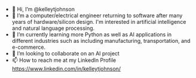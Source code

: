 - 👋 Hi, I’m @kelleytjohnson
- 👀 I’m a computer/electrical engineer returning to software after many years of hardware/silicon design. I'm interested in artificial intelligence and natural language processing.
- 🌱 I’m currently learning more Python as well as AI applications in different industries such as including manufacturing, transportation, and e-commerce.
- 💞️ I’m looking to collaborate on an AI project
- 📫 How to reach me at my LinkedIn Profile https://www.linkedin.com/in/kelleytjohnson/

<!---
kelleytjohnson/kelleytjohnson is a ✨ special ✨ repository because its `README.md` (this file) appears on your GitHub profile.
You can click the Preview link to take a look at your changes.
--->
